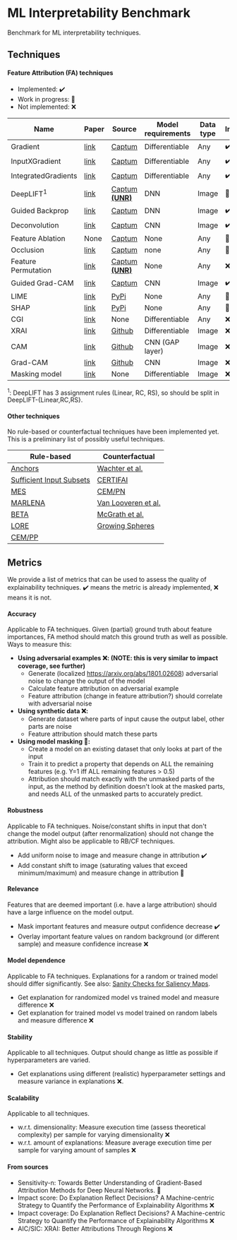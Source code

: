 # ML Interpretability Benchmark
Benchmark for ML interpretability techniques.

## Techniques

#### Feature Attribution (FA) techniques
- Implemented: :heavy_check_mark:
- Work in progress: :construction:
- Not implemented: :x:

| Name | Paper | Source | Model requirements | Data type | Implemented |
| ---- | ----- | ------ | ------------------ | --------- | ----------- |
| Gradient | [link](https://arxiv.org/abs/1312.6034) | [Captum](https://captum.ai/api/saliency.html) | Differentiable | Any | :heavy_check_mark: |
| InputXGradient | [link](https://arxiv.org/abs/1611.07270) | [Captum](https://captum.ai/api/input_x_gradient.html) | Differentiable | Any | :heavy_check_mark: |
| IntegratedGradients | [link](http://arxiv.org/abs/1703.01365) | [Captum](https://captum.ai/api/integrated_gradients.html) | Differentiable | Any | :heavy_check_mark: |
| DeepLIFT<sup>1</sup> | [link](https://arxiv.org/abs/1704.02685) | [Captum **(UNR)**](https://captum.ai/api/deep_lift.html) | DNN | Image | :construction: |
| Guided Backprop | [link](https://arxiv.org/abs/1412.6806) | [Captum](https://captum.ai/api/guided_backprop.html) | DNN | Image | :heavy_check_mark: |
| Deconvolution | [link](https://arxiv.org/abs/1311.2901) | [Captum](https://captum.ai/api/deconvolution.html) | CNN | Image | :heavy_check_mark: |
| Feature Ablation | None | [Captum](https://captum.ai/api/feature_ablation.html) | None | Any | :construction: |
| Occlusion | [link](https://arxiv.org/abs/1311.2901) | [Captum](https://captum.ai/api/occlusion.html) | none | Any | :construction: |
| Feature Permutation | [link](https://christophm.github.io/interpretable-ml-book/feature-importance.html) | [Captum **(UNR)**](https://captum.ai/api/feature_permutation.html) | None | Any | :x: |
| Guided Grad-CAM | [link](https://arxiv.org/abs/1610.02391) | [Captum](https://captum.ai/api/guided_grad_cam.html) | CNN | Image | :heavy_check_mark: |
| LIME | [link](https://www.kdd.org/kdd2016/papers/files/rfp0573-ribeiroA.pdf) | [PyPi](https://pypi.org/project/lime/) | None | Any | :construction: |
| SHAP | [link](https://arxiv.org/abs/1705.07874) | [PyPi](https://pypi.org/project/shap/) | None | Any | :construction: |
| CGI | [link](https://arxiv.org/abs/1905.12152) | None | Differentiable | Any | :x: |
| XRAI | [link](https://arxiv.org/abs/1906.02825) | [Github](https://github.com/PAIR-code/saliency) | Differentiable | Image | :x: |
| CAM | [link](http://cnnlocalization.csail.mit.edu/Zhou_Learning_Deep_Features_CVPR_2016_paper.pdf) | [Github](https://github.com/zhoubolei/CAM) | CNN (GAP layer) | Image | :x: |
| Grad-CAM | [link](https://arxiv.org/abs/1610.02391) | [Github](https://github.com/ramprs/grad-cam/) | CNN | Image | :x: |
| Masking model | [link](https://arxiv.org/abs/1705.07857) | None | Differentiable | Image | :x: |

<sup>1</sup>: DeepLIFT has 3 assignment rules (Linear, RC, RS), so should be split in DeepLIFT-{Linear,RC,RS}.

#### Other techniques
No rule-based or counterfactual techniques have been implemented yet. This is a preliminary list of possibly useful techniques.

| Rule-based | Counterfactual |
| ---------- | -------------- |
| [Anchors](https://www.aaai.org/ocs/index.php/AAAI/AAAI18/paper/view/16982) | [Wachter et al.](http://arxiv.org/abs/1711.00399)
| [Sufficient Input Subsets](http://arxiv.org/abs/1810.03805) | [CERTIFAI](http://arxiv.org/abs/1905.07857)
| [MES](https://ieeexplore.ieee.org/document/7738872) | [CEM/PN](http://arxiv.org/abs/1802.07623)
| [MARLENA](https://link.springer.com/chapter/10.1007/978-3-030-24409-5_9) | [Van Looveren et al.](http://arxiv.org/abs/1907.02584)
| [BETA](http://arxiv.org/abs/1707.01154) | [McGrath et al.](http://arxiv.org/abs/1811.05245)
| [LORE](http://arxiv.org/abs/1805.10820) | [Growing Spheres](http://arxiv.org/abs/1712.08443)
| [CEM/PP](http://arxiv.org/abs/1802.07623)

## Metrics
We provide a list of metrics that can be used to assess the quality of explainability techniques.
:heavy_check_mark: means the metric is already implemented, :x: means it is not.
#### Accuracy
Applicable to FA techniques.
Given (partial) ground truth about feature importances, FA method should match this ground truth as well as possible. Ways to measure this:

- **Using adversarial examples :x:: (NOTE: this is very similar to impact coverage, see further)**
    - Generate (localized https://arxiv.org/abs/1801.02608) adversarial noise to change the output of the model
    - Calculate feature attribution on adversarial example
    - Feature attribution (change in feature attribution?) should correlate with adversarial noise
- **Using synthetic data :x::**
    - Generate dataset where parts of input cause the output label, other parts are noise
    - Feature attribution should match these parts
- **Using model masking :construction::**
    - Create a model on an existing dataset that only looks at part of the input
    - Train it to predict a property that depends on ALL the remaining features (e.g. Y=1 iff ALL remaining features > 0.5)
    - Attribution should match exactly with the unmasked parts of the input, as the method by definition doesn't look at the masked parts, and needs ALL of the unmasked parts to accurately predict.

#### Robustness
Applicable to FA techniques. Noise/constant shifts in input that don't change the model output (after renormalization) should not change the attribution. Might also be applicable to RB/CF techniques.

- Add uniform noise to image and measure change in attribution :heavy_check_mark:
- Add constant shift to image (saturating values that exceed minimum/maximum) and measure change in attribution :construction:

#### Relevance
Features that are deemed important (i.e. have a large attribution) should have a large influence on the model output.

- Mask important features and measure output confidence decrease :heavy_check_mark:
- Overlay important feature values on random background (or different sample) and measure confidence increase :x:

#### Model dependence
Applicable to FA techniques. Explanations for a random or trained model should differ significantly. See also: [Sanity Checks for Saliency Maps](https://arxiv.org/abs/1810.03292).

- Get explanation for randomized model vs trained model and measure difference :x:
- Get explanation for trained model vs model trained on random labels and measure difference :x:

#### Stability
Applicable to all techniques. Output should change as little as possible if hyperparameters are varied.

- Get explanations using different (realistic) hyperparameter settings and measure variance in explanations :x:.

#### Scalability
Applicable to all techniques.

- w.r.t. dimensionality: Measure execution time (assess theoretical complexity) per sample for varying dimensionality :x:
- w.r.t. amount of explanations: Measure average execution time per sample for varying amount of samples :x:

#### From sources
- Sensitivity-n: Towards Better Understanding of Gradient-Based Attribution Methods for Deep Neural Networks. :construction:
- Impact score: Do Explanation Reflect Decisions? A Machine-centric Strategy to Quantify the Performance of Explainability Algorithms :x:
- Impact coverage: Do Explanation Reflect Decisions? A Machine-centric Strategy to Quantify the Performance of Explainability Algorithms :x:
- AIC/SIC: XRAI: Better Attributions Through Regions :x:





